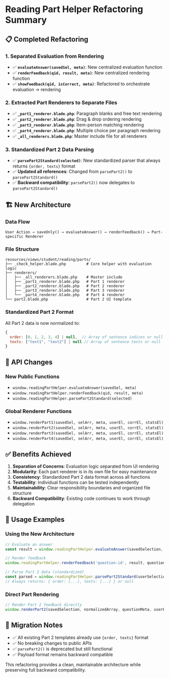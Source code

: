 # Reading Part Helper Refactoring Summary

## 📋 Completed Refactoring

### 1. **Separated Evaluation from Rendering**
- ✅ **`evaluateAnswer(savedSel, meta)`**: New centralized evaluation function
- ✅ **`renderFeedback(qid, result, meta)`**: New centralized rendering function  
- ✅ **`showFeedback(qid, isCorrect, meta)`**: Refactored to orchestrate evaluation → rendering

### 2. **Extracted Part Renderers to Separate Files**
- ✅ **`_part1_renderer.blade.php`**: Paragraph blanks and free text rendering
- ✅ **`_part2_renderer.blade.php`**: Drag & drop ordering rendering
- ✅ **`_part3_renderer.blade.php`**: Item-person matching rendering
- ✅ **`_part4_renderer.blade.php`**: Multiple choice per paragraph rendering
- ✅ **`_all_renderers.blade.php`**: Master include file for all renderers

### 3. **Standardized Part 2 Data Parsing**
- ✅ **`parsePart2Standard(selected)`**: New standardized parser that always returns `{order, texts}` format
- ✅ **Updated all references**: Changed from `parsePart2()` to `parsePart2Standard()`
- ✅ **Backward compatibility**: `parsePart2()` now delegates to `parsePart2Standard()`

## 🏗️ New Architecture

### **Data Flow**
```
User Action → saveOnly() → evaluateAnswer() → renderFeedback() → Part-specific Renderer
```

### **File Structure**
```
resources/views/student/reading/parts/
├── _check_helper.blade.php         # Core helper with evaluation logic
├── renderers/
│   ├── _all_renderers.blade.php    # Master include
│   ├── _part1_renderer.blade.php   # Part 1 renderer
│   ├── _part2_renderer.blade.php   # Part 2 renderer  
│   ├── _part3_renderer.blade.php   # Part 3 renderer
│   └── _part4_renderer.blade.php   # Part 4 renderer
└── part2.blade.php                 # Part 2 UI template
```

### **Standardized Part 2 Format**
All Part 2 data is now normalized to:
```javascript
{
  order: [0, 1, 2, 3, 4] | null,  // Array of sentence indices or null
  texts: ["text1", "text2"] | null // Array of sentence texts or null  
}
```

## 🔄 API Changes

### **New Public Functions**
- `window.readingPartHelper.evaluateAnswer(savedSel, meta)`
- `window.readingPartHelper.renderFeedback(qid, result, meta)`
- `window.readingPartHelper.parsePart2Standard(selected)`

### **Global Renderer Functions**
- `window.renderPart1(savedSel, selArr, meta, userEl, corrEl, statsEl)`
- `window.renderPart2(savedSel, selArr, meta, userEl, corrEl, statsEl)`
- `window.renderPart3(savedSel, selArr, meta, userEl, corrEl, statsEl)`
- `window.renderPart4(savedSel, selArr, meta, userEl, corrEl, statsEl)`

## ✅ Benefits Achieved

1. **Separation of Concerns**: Evaluation logic separated from UI rendering
2. **Modularity**: Each part renderer is in its own file for easy maintenance
3. **Consistency**: Standardized Part 2 data format across all functions
4. **Testability**: Individual functions can be tested independently
5. **Maintainability**: Clear responsibility boundaries and organized file structure
6. **Backward Compatibility**: Existing code continues to work through delegation

## 🔧 Usage Examples

### **Using the New Architecture**
```javascript
// Evaluate an answer
const result = window.readingPartHelper.evaluateAnswer(savedSelection, questionMeta);

// Render feedback
window.readingPartHelper.renderFeedback('question-id', result, questionMeta);

// Parse Part 2 data (standardized)
const parsed = window.readingPartHelper.parsePart2Standard(userSelection);
// Always returns: { order: [...], texts: [...] } or null
```

### **Direct Part Rendering**
```javascript
// Render Part 2 feedback directly
window.renderPart2(savedSelection, normalizedArray, questionMeta, userElement, correctElement, statsElement);
```

## 📝 Migration Notes

- ✅ All existing Part 2 templates already use `{order, texts}` format
- ✅ No breaking changes to public APIs
- ✅ `parsePart2()` is deprecated but still functional
- ✅ Payload format remains backward compatible

This refactoring provides a clean, maintainable architecture while preserving full backward compatibility.
